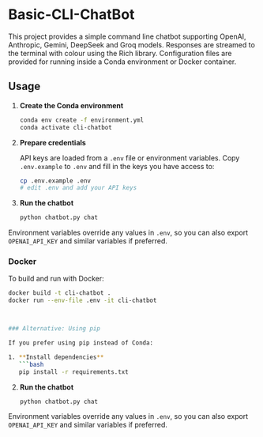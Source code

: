 # Basic-CLI-ChatBot

This project provides a simple command line chatbot supporting OpenAI,
Anthropic, Gemini, DeepSeek and Groq models. Responses are streamed to the
terminal with colour using the Rich library. Configuration files are provided
for running inside a Conda environment or Docker container.

## Usage

1. **Create the Conda environment**

   ```bash
   conda env create -f environment.yml
   conda activate cli-chatbot
   ```

2. **Prepare credentials**

   API keys are loaded from a `.env` file or environment variables. Copy
   `.env.example` to `.env` and fill in the keys you have access to:

   ```bash
   cp .env.example .env
   # edit .env and add your API keys
   ```

3. **Run the chatbot**
   ```bash
   python chatbot.py chat
   ```

Environment variables override any values in `.env`, so you can also export
`OPENAI_API_KEY` and similar variables if preferred.

### Docker

To build and run with Docker:

```bash
docker build -t cli-chatbot .
docker run --env-file .env -it cli-chatbot



### Alternative: Using pip

If you prefer using pip instead of Conda:

1. **Install dependencies**
   ```bash
   pip install -r requirements.txt
   ```

2. **Run the chatbot**
   ```bash
   python chatbot.py chat
   ```

Environment variables override any values in `.env`, so you can also export `OPENAI_API_KEY` and similar variables if preferred.


